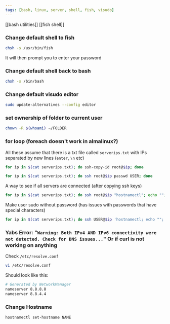 ```yaml
---
tags: [bash, linux, server, shell, fish, visudo]
---
```

[[bash utilities]]
[[fish shell]]

### Change default shell to fish
```bash
chsh -s /usr/bin/fish
```
It will then prompt you to enter your password

### Change default shell back to bash
```bash
chsh -s /bin/bash
```

### Change default visudo editor
```bash
sudo update-alternatives --config editor
```

### set ownership of folder to current user
```bash
chown -R $(whoami) ~/FOLDER
```

### for loop (foreach doesn't work in almalinux?)
All these assume that there is a txt file called `serverips.txt` with IPs separated by new lines (`enter`, `\n` etc)
```bash
for ip in $(cat serverips.txt); do ssh-copy-id root@$ip; done
```
```bash
for ip in $(cat serverips.txt); do ssh root@$ip passwd USER; done
```
A way to see if all servers are connected (after copying ssh keys)
```bash
for ip in $(cat serverips.txt); do ssh root@$ip "hostnamectl"; echo ""; done
```

Make user sudo without password (has issues with passwords that have special characters)
```bash
for ip in $(cat serverips.txt); do ssh USER@$ip 'hostnamectl; echo ""; sudo echo "USER ALL=(ALL) NOPASSWD:ALL" | sudo -S tee -a /etc/sudoers.d/ansible_admin'; done
```

### Yabs Error:  "`Warning: Both IPv4 AND IPv6 connectivity were not detected. Check for DNS issues...`" Or if curl is not working on anything

Check `/etc/resolve.conf`
```bash
vi /etc/resolve.conf
```
Should look like this:
```bash
# Generated by NetworkManager
nameserver 8.8.8.8
nameserver 8.8.4.4
```

### Change Hostname
```bash
hostnamectl set-hostname NAME
```